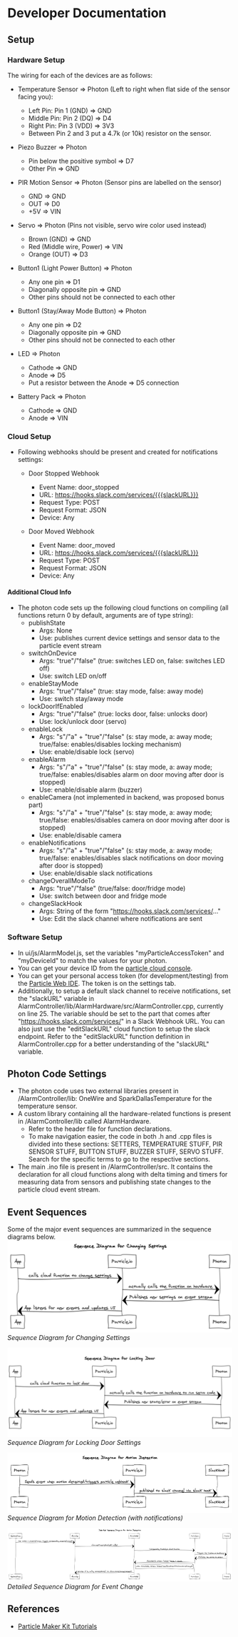 # Developer Documentation

## Setup
### Hardware Setup
The wiring for each of the devices are as follows:
* Temperature Sensor => Photon (Left to right when flat side of the sensor facing you):
  * Left Pin: Pin 1 (GND) ⇒ GND
  * Middle Pin: Pin 2 (DQ) ⇒ D4
  * Right Pin: Pin 3 (VDD) ⇒ 3V3
  * Between Pin 2 and 3 put a 4.7k (or 10k) resistor on the sensor.

* Piezo Buzzer => Photon
  * Pin below the positive symbol => D7
  * Other Pin => GND

* PIR Motion Sensor => Photon (Sensor pins are labelled on the sensor)
  * GND => GND
  * OUT => D0
  * +5V => VIN

* Servo => Photon (Pins not visible, servo wire color used instead)
  * Brown (GND) => GND
  * Red (Middle wire, Power) => VIN
  * Orange (OUT) => D3

* Button1 (Light Power Button) => Photon
  * Any one pin => D1
  * Diagonally opposite pin => GND
  * Other pins should not be connected to each other

* Button1 (Stay/Away Mode Button) => Photon  
  * Any one pin => D2
  * Diagonally opposite pin => GND
  * Other pins should not be connected to each other

* LED => Photon
  * Cathode => GND
  * Anode => D5
  * Put a resistor between the Anode => D5 connection

* Battery Pack => Photon
  * Cathode => GND
  * Anode => VIN

### Cloud Setup
* Following webhooks should be present and created for notifications settings:
  * Door Stopped Webhook
    * Event Name: door_stopped
    * URL: https://hooks.slack.com/services/{{{slackURL}}}
    * Request Type: POST
    * Request Format: JSON
    * Device: Any

  * Door Moved Webhook
    * Event Name: door_moved
    * URL: https://hooks.slack.com/services/{{{slackURL}}}
    * Request Type: POST
    * Request Format: JSON
    * Device: Any

#### Additional Cloud Info
* The photon code sets up the following cloud functions on compiling (all functions return 0 by default, arguments are of type string):
  * publishState
    * Args: None
    * Use: publishes current device settings and sensor data to the particle event stream
  * switchOnDevice
    * Args: "true"/"false" (true: switches LED on, false: switches LED off)
    * Use: switch LED on/off
  * enableStayMode
    * Args: "true"/"false" (true: stay mode, false: away mode)
    * Use: switch stay/away mode
  * lockDoorIfEnabled
    * Args: "true"/"false" (true: locks door, false: unlocks door)
    * Use: lock/unlock door (servo)
  * enableLock
    * Args: "s"/"a" + "true"/"false" (s: stay mode, a: away mode; true/false: enables/disables locking mechanism)
    * Use: enable/disable lock (servo)
  * enableAlarm
    * Args: "s"/"a" + "true"/"false" (s: stay mode, a: away mode; true/false: enables/disables alarm on door moving after door is stopped)
    * Use: enable/disable alarm (buzzer)
  * enableCamera (not implemented in backend, was proposed bonus part)
    * Args: "s"/"a" + "true"/"false" (s: stay mode, a: away mode; true/false: enables/disables camera on door moving after door is stopped)
    * Use: enable/disable camera
  * enableNotifications
    * Args: "s"/"a" + "true"/"false" (s: stay mode, a: away mode; true/false: enables/disables slack notifications on door moving after door is stopped)
    * Use: enable/disable slack notifications
  * changeOverallModeTo
    * Args: "true"/"false" (true/false: door/fridge mode)
    * Use: switch between door and fridge mode
  * changeSlackHook
    * Args: String of the form "https://hooks.slack.com/services/..."
    * Use: Edit the slack channel where notifications are sent

### Software Setup
* In ui/js/AlarmModel.js, set the variables "myParticleAccessToken" and "myDeviceId" to match the values for your photon.
* You can get your device ID from the [particle cloud console](https://console.particle.io/).
* You can get your personal access token (for development/testing) from the [Particle Web IDE](https://build.particle.io/). The token is on the settings tab.
* Additionally, to setup a default slack channel to receive notifications, set the "slackURL" variable in AlarmController/lib/AlarmHardware/src/AlarmController.cpp, currently on line 25. The variable should be set to the part that comes after "https://hooks.slack.com/services/" in a Slack Webhook URL. You can also just use the "editSlackURL" cloud function to setup the slack endpoint. Refer to the "editSlackURL" function definition in AlarmController.cpp for a better understanding of the "slackURL" variable.

## Photon Code Settings
* The photon code uses two external libraries present in /AlarmController/lib: OneWire and SparkDallasTemperature for the temperature sensor.
* A custom library containing all the hardware-related functions is present in /AlarmController/lib called AlarmHardware.
  * Refer to the header file for function declarations.
  * To make navigation easier, the code in both .h and .cpp files is divided into these sections: SETTERS, TEMPERATURE STUFF, PIR SENSOR STUFF, BUTTON STUFF, BUZZER STUFF, SERVO STUFF. Search for the specific terms to go to the respective sections.
* The main .ino file is present in /AlarmController/src. It contains the declaration for all cloud functions along with delta timing and timers for measuring data from sensors and publishing state changes to the particle cloud event stream.

## Event Sequences
Some of the major event sequences are summarized in the sequence diagrams below.
![Sequence Diagram for Changing Settings](Sequence_Diagram_for_Changing_Settings.png)
*Sequence Diagram for Changing Settings*

![Sequence Diagram for Locking Door Settings](Sequence_Diagram_for_Locking_Door.png)
*Sequence Diagram for Locking Door Settings*

![Sequence Diagram for Motion Detection](Sequence_Diagram_for_Motion_Detection.png)
*Sequence Diagram for Motion Detection (with notifications)*

![Detailed Sequence Diagram for Event Change](Detailed_Sequence_Diagram_for_Event_Change.png)
*Detailed Sequence Diagram for Event Change*

## References
* [Particle Maker Kit Tutorials](https://docs.particle.io/tutorials/hardware-projects/maker-kit/)
